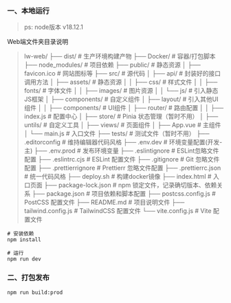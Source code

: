 ### 一、本地运行

> ps: node版本 v18.12.1

Web端文件夹目录说明

> lw-web/
> ├── dist/ # 生产环境构建产物
> ├── Docker/ # 容器/打包脚本
> ├── node_modules/ # 项目依赖
> ├── public/ # 静态资源
> │ ├── favicon.ico # 网站图标等
> ├── src/ # 源代码
> │ ├── api/ # 封装好的接口调用方法
> │ ├── assets/ # 静态资源
> │ │ ├── css/ # 样式文件
> │ │ ├── fonts/ # 字体文件
> │ │ ├── images/ # 图片资源
> │ │ └── js/ # 引入静态JS框架
> │ ├── components/ # 自定义组件
> │ ├── layout/ # 引入其他UI组件
> │ │ ├── components/ # UI组件
> │ ├── router/ # 路由配置
> │ │ ├── index.js # 配置中心
> │ ├── store/ # Pinia 状态管理（暂时不用）
> │ ├── untils/ # 自定义工具
> │ ├── views/ # 页面组件
> │ ├── App.vue # 主组件
> │ └── main.js # 入口文件
> ├── tests/ # 测试文件（暂时不用）
> ├── .editorconfig # 维持编辑器代码风格
> ├── .env.dev # 环境变量配置(开发-主)
> ├── .env.prod # 发布环境变量
> ├── .eslintignore # ESLint忽略文件配置
> ├── .eslintrc.cjs # ESLint 配置文件
> ├── .gitignore # Git 忽略文件配置
> ├── .prettierrignore # Prettierr 忽略文件配置
> ├── .prettierrc.json # 统一代码风格
> ├── deploy.sh # 构建docker镜像
> ├── index.html # 入口页面
> ├── package-lock.json # npm 锁定文件，记录确切版本、依赖关系
> ├── package.json # 项目依赖和脚本配置
> ├── postcss.config.js # PostCSS 配置文件
> ├── README.md # 项目说明文件
> ├── tailwind.config.js # TailwindCSS 配置文件
> └── vite.config.js # Vite 配置文件

```shell
# 安装依赖
npm install

# 运行
npm run dev
```

### 二、打包发布

```shell
npm run build:prod
```
